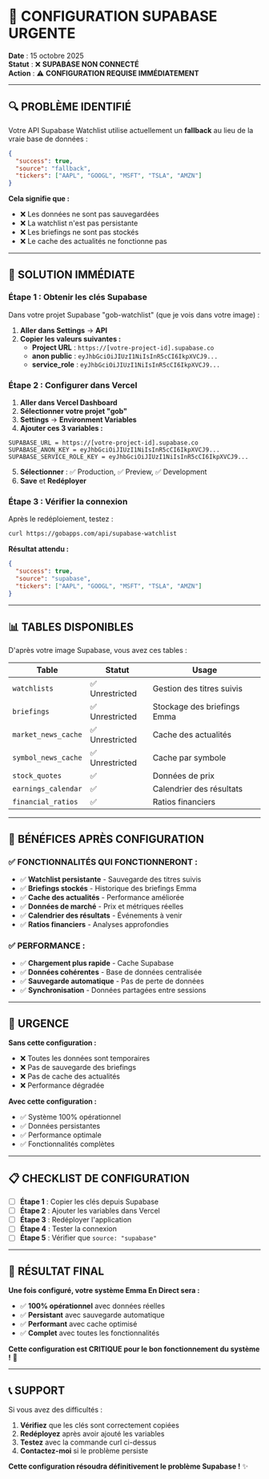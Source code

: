 # 🚨 CONFIGURATION SUPABASE URGENTE

**Date** : 15 octobre 2025  
**Statut** : ❌ **SUPABASE NON CONNECTÉ**  
**Action** : ⚠️ **CONFIGURATION REQUISE IMMÉDIATEMENT**

---

## 🔍 **PROBLÈME IDENTIFIÉ**

Votre API Supabase Watchlist utilise actuellement un **fallback** au lieu de la vraie base de données :

```json
{
  "success": true,
  "source": "fallback",
  "tickers": ["AAPL", "GOOGL", "MSFT", "TSLA", "AMZN"]
}
```

**Cela signifie que :**
- ❌ Les données ne sont pas sauvegardées
- ❌ La watchlist n'est pas persistante
- ❌ Les briefings ne sont pas stockés
- ❌ Le cache des actualités ne fonctionne pas

---

## 🔧 **SOLUTION IMMÉDIATE**

### **Étape 1 : Obtenir les clés Supabase**

Dans votre projet Supabase "gob-watchlist" (que je vois dans votre image) :

1. **Aller dans Settings** → **API**
2. **Copier les valeurs suivantes :**
   - **Project URL** : `https://[votre-project-id].supabase.co`
   - **anon public** : `eyJhbGciOiJIUzI1NiIsInR5cCI6IkpXVCJ9...`
   - **service_role** : `eyJhbGciOiJIUzI1NiIsInR5cCI6IkpXVCJ9...`

### **Étape 2 : Configurer dans Vercel**

1. **Aller dans Vercel Dashboard**
2. **Sélectionner votre projet "gob"**
3. **Settings** → **Environment Variables**
4. **Ajouter ces 3 variables :**

```
SUPABASE_URL = https://[votre-project-id].supabase.co
SUPABASE_ANON_KEY = eyJhbGciOiJIUzI1NiIsInR5cCI6IkpXVCJ9...
SUPABASE_SERVICE_ROLE_KEY = eyJhbGciOiJIUzI1NiIsInR5cCI6IkpXVCJ9...
```

5. **Sélectionner** : ✅ Production, ✅ Preview, ✅ Development
6. **Save** et **Redéployer**

### **Étape 3 : Vérifier la connexion**

Après le redéploiement, testez :

```bash
curl https://gobapps.com/api/supabase-watchlist
```

**Résultat attendu :**
```json
{
  "success": true,
  "source": "supabase",
  "tickers": ["AAPL", "GOOGL", "MSFT", "TSLA", "AMZN"]
}
```

---

## 📊 **TABLES DISPONIBLES**

D'après votre image Supabase, vous avez ces tables :

| Table | Statut | Usage |
|-------|--------|-------|
| `watchlists` | ✅ Unrestricted | Gestion des titres suivis |
| `briefings` | ✅ Unrestricted | Stockage des briefings Emma |
| `market_news_cache` | ✅ Unrestricted | Cache des actualités |
| `symbol_news_cache` | ✅ Unrestricted | Cache par symbole |
| `stock_quotes` | ✅ | Données de prix |
| `earnings_calendar` | ✅ | Calendrier des résultats |
| `financial_ratios` | ✅ | Ratios financiers |

---

## 🎯 **BÉNÉFICES APRÈS CONFIGURATION**

### **✅ FONCTIONNALITÉS QUI FONCTIONNERONT :**
- ✅ **Watchlist persistante** - Sauvegarde des titres suivis
- ✅ **Briefings stockés** - Historique des briefings Emma
- ✅ **Cache des actualités** - Performance améliorée
- ✅ **Données de marché** - Prix et métriques réelles
- ✅ **Calendrier des résultats** - Événements à venir
- ✅ **Ratios financiers** - Analyses approfondies

### **✅ PERFORMANCE :**
- ✅ **Chargement plus rapide** - Cache Supabase
- ✅ **Données cohérentes** - Base de données centralisée
- ✅ **Sauvegarde automatique** - Pas de perte de données
- ✅ **Synchronisation** - Données partagées entre sessions

---

## 🚨 **URGENCE**

**Sans cette configuration :**
- ❌ Toutes les données sont temporaires
- ❌ Pas de sauvegarde des briefings
- ❌ Pas de cache des actualités
- ❌ Performance dégradée

**Avec cette configuration :**
- ✅ Système 100% opérationnel
- ✅ Données persistantes
- ✅ Performance optimale
- ✅ Fonctionnalités complètes

---

## 📋 **CHECKLIST DE CONFIGURATION**

- [ ] **Étape 1** : Copier les clés depuis Supabase
- [ ] **Étape 2** : Ajouter les variables dans Vercel
- [ ] **Étape 3** : Redéployer l'application
- [ ] **Étape 4** : Tester la connexion
- [ ] **Étape 5** : Vérifier que `source: "supabase"`

---

## 🎉 **RÉSULTAT FINAL**

**Une fois configuré, votre système Emma En Direct sera :**
- ✅ **100% opérationnel** avec données réelles
- ✅ **Persistant** avec sauvegarde automatique
- ✅ **Performant** avec cache optimisé
- ✅ **Complet** avec toutes les fonctionnalités

**Cette configuration est CRITIQUE pour le bon fonctionnement du système !** 🚀

---

## 📞 **SUPPORT**

Si vous avez des difficultés :
1. **Vérifiez** que les clés sont correctement copiées
2. **Redéployez** après avoir ajouté les variables
3. **Testez** avec la commande curl ci-dessus
4. **Contactez-moi** si le problème persiste

**Cette configuration résoudra définitivement le problème Supabase !** ✨
